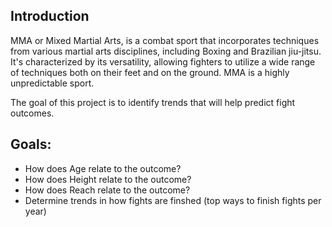 ## Introduction

MMA or Mixed Martial Arts, is a combat sport that incorporates techniques from various martial arts disciplines, including Boxing and Brazilian jiu-jitsu. It's characterized by its versatility, allowing fighters to utilize a wide range of techniques both on their feet and on the ground.
MMA is a highly unpredictable sport.

The goal of this project is to identify trends that will help predict fight outcomes.

## Goals:
- How does Age relate to the outcome?
- How does Height relate to the outcome?
- How does Reach relate to the outcome?
- Determine trends in how fights are finshed (top ways to finish fights per year)
